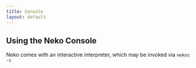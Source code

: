 ```yaml
---
title: Console
layout: default
---
```


## Using the Neko Console

Neko comes with an interactive interpreter, which may be invoked via `nekoc -c`
